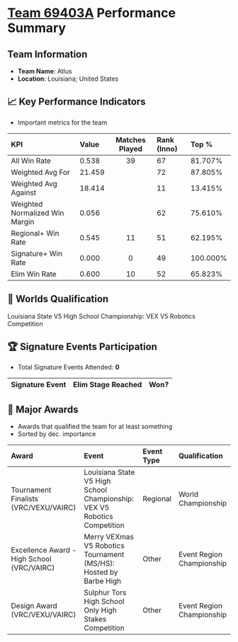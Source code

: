 # [Team 69403A](https://https://www.robotevents.com/teams/V5RC/69403A) Performance Summary

##  Team Information
- **Team Name**: Atlus
- **Location**: Louisiana; United States

## 📈 Key Performance Indicators
- Important metrics for the team

| KPI | Value | Matches Played | Rank (Inno) | Top % |
|:---|:-----|:--------------:|:----|:-----|
| All Win Rate | 0.538 | 39 | 67 | 81.707% |
| Weighted Avg For | 21.459 |  | 72 | 87.805% |
| Weighted Avg Against | 18.414 |  | 11 | 13.415% |
| Weighted Normalized Win Margin | 0.056 |  | 62 | 75.610% |
| Regional+ Win Rate | 0.545 | 11 | 51 | 62.195% |
| Signature+ Win Rate | 0.000 | 0 | 49 | 100.000% |
| Elim Win Rate | 0.600 | 10 | 52 | 65.823% |


## 🎯 Worlds Qualification
Louisiana State V5 High School Championship: VEX V5 Robotics Competition

## 🏆 Signature Events Participation
- Total Signature Events Attended: **0**

| Signature Event | Elim Stage Reached | Won? |
|:----------------|:-------------------|:----|


## 🥇 Major Awards
- Awards that qualified the team for at least something
- Sorted by dec. importance

| Award | Event | Event Type | Qualification |
|:------|:------|:-----------|:--------------|
| Tournament Finalists (VRC/VEXU/VAIRC) | Louisiana State V5 High School Championship: VEX V5 Robotics Competition | Regional | World Championship |
| Excellence Award - High School (VRC/VAIRC) | Merry VEXmas V5 Robotics Tournament (MS/HS): Hosted by Barbe High | Other | Event Region Championship |
| Design Award (VRC/VEXU/VAIRC) | Sulphur Tors High School Only High Stakes Competition | Other | Event Region Championship |


